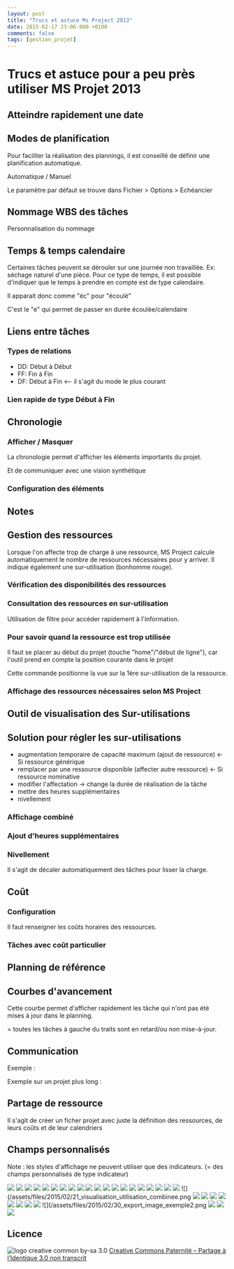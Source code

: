 ```yaml
---
layout: post
title: "Trucs et astuce Ms Project 2013"
date: 2015-02-17 23:06:000 +0100
comments: false
tags: [gestion_projet]
---
```


# Trucs et astuce pour a peu près utiliser MS Projet 2013
## Atteindre rapidement une date## Modes de planificationPour faciliter la réalisation des plannings, il est conseillé de définir une planification automatique.Automatique / ManuelLe paramètre par défaut se trouve dans  Fichier > Options > Echéancier## Nommage WBS des tâchesPersonnalisation du nommage## Temps & temps calendaireCertaines tâches peuvent se dérouler sur une journée non travaillée.
Ex: séchage naturel d'une pièce.
Pour ce type de temps, il est possible d'indiquer que le temps à prendre en compte est de type calendaire.Il apparait donc comme "éc" pour "écoulé" C'est le "e" qui permet de passer en durée écoulée/calendaire## Liens entre tâches

### Types de relations

* DD: Début à Début* FF: Fin à Fin* DF: Début à Fin <-- il s'agit du mode le plus courant   
### Lien rapide de type Début à Fin## Chronologie### Afficher / MasquerLa chronologie permet d'afficher les éléments importants du projet.Et de communiquer avec une vision synthétique### Configuration des éléments## Notes## Gestion des ressourcesLorsque l'on affecte trop de charge à une ressource, MS Project calcule automatiquement le nombre de ressources nécessaires pour y arriver.
Il indique également une sur-utilisation (bonhomme rouge).### Vérification des disponibilités des ressources### Consultation des ressources en sur-utilisationUtilisation de filtre pour accéder rapidement à l'information.### Pour savoir quand la ressource est trop utiliséeIl faut se placer au début du projet (touche "home"/"début de ligne"), car l'outil prend en compte la position courante dans le projetCette commande positionne la vue sur la 1ère sur-utilisation de la ressource.### Affichage des ressources nécessaires selon MS Project## Outil de visualisation des Sur-utilisations## Solution pour régler les sur-utilisations* augmentation temporaire de capacité maximum (ajout de ressource) <-	Si ressource générique* remplacer par une ressource disponible (affecter autre ressource) <- Si ressource nominative* modifier l'affectation -> change la durée de réalisation de la tâche* mettre des heures supplémentaires* nivellement### Affichage combiné### Ajout d'heures supplémentaires### NivellementIl s'agit de décaler automatiquement des tâches pour lisser la charge.## Coût

### ConfigurationIl faut renseigner les coûts horaires des ressources.### Tâches avec coût particulier## Planning de référence## Courbes d'avancementCette courbe permet d'afficher rapidement les tâche qui n'ont pas été mises à jour dans le planning.= toutes les tâches à gauche du traits sont en retard/ou non mise-à-jour.## CommunicationExemple :Exemple sur un projet plus long :## Partage de ressourceIl s'agit de créer un ficher projet avec juste la définition des ressources, de leurs coûts et de leur calendriers## Champs personnalisésNote : les styles d'affichage ne peuvent utiliser que des indicateurs.
(= des champs personnalisés de type indicateur)![](/assets/files/2015/02/01_atteindre.png)
![](/assets/files/2015/02/02_mode_planification.png)
![](/assets/files/2015/02/03_config_echeancier.png)
![](/assets/files/2015/02/04_config_wbs.png)
![](/assets/files/2015/02/05_jour_calendaire.png)
![](/assets/files/2015/02/06_relation.png)
![](/assets/files/2015/02/07_relation_rapide.png)
![](/assets/files/2015/02/08_chronologie.png)
![](/assets/files/2015/02/09_chronologie_comunication.png)
![](/assets/files/2015/02/10_chronologie_config.png)
![](/assets/files/2015/02/11_note.png)
![](/assets/files/2015/02/12_note_affichage.png)
![](/assets/files/2015/02/13_ressource.png)
![](/assets/files/2015/02/14_ressource_disponibilite.png)
![](/assets/files/2015/02/15_sur_utilisation.png)
![](/assets/files/2015/02/16_parcours_sur_utilisation.png)
![](/assets/files/2015/02/17_ressource_necessaire_1.png)
![](/assets/files/2015/02/18_ressource_necessaire_2.png)
![](/assets/files/2015/02/19_ressource_necessaire_3.png)
![](/assets/files/2015/02/20_visualisation_utilisation.png)
![](/assets/files/2015/02/21_visualisation_utilisation_combinee.png
![](/assets/files/2015/02/22_config_heure_supp.png)
![](/assets/files/2015/02/23_nivellement.png)
![](/assets/files/2015/02/24_cout_ressource.png)
![](/assets/files/2015/02/25_cout_tache.png)
![](/assets/files/2015/02/26_planning_reference.png)
![](/assets/files/2015/02/27_courbe_avancement.png)
![](/assets/files/2015/02/28_export_image.png)
![](/assets/files/2015/02/29_export_image_exemple1.png)
![](/assets/files/2015/02/30_export_image_exemple2.png
![](/assets/files/2015/02/31_champ_personnalise.png)
![](/assets/files/2015/02/32_champ_personnalise_config.png)
![](/assets/files/2015/02/33_echele_temps.png)
## Licence

![logo creative common by-sa 3.0](http://i.creativecommons.org/l/by-sa/3.0/88x31.png)
[Creative Commons Paternité – Partage à l’Identique 3.0 non transcrit](http://creativecommons.org/licenses/by-sa/3.0/)
